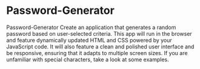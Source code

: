 # Password-Generator 
Password-Generator
Create an application that generates a random password based on user-selected criteria. This app will run in the browser and feature dynamically updated HTML and CSS powered by your JavaScript code. It will also feature a clean and polished user interface and be responsive, ensuring that it adapts to multiple screen sizes. If you are unfamiliar with special characters, take a look at some examples.
